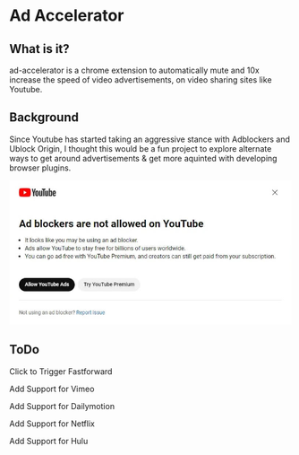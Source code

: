 # Ad Accelerator

## What is it?

ad-accelerator is a chrome extension to automatically mute and 10x increase the speed of video advertisements, on video sharing sites like Youtube.

## Background
Since Youtube has started taking an aggressive stance with Adblockers and Ublock Origin, I thought this would be a fun project to explore alternate ways to get around advertisements & get more aquinted with developing browser plugins.

![Ad Blockers not allowed warning](assets/images/ad-blockers-not-allowed.jpg)

## ToDo

Click to Trigger Fastforward

Add Support for Vimeo

Add Support for Dailymotion

Add Support for Netflix

Add Support for Hulu
